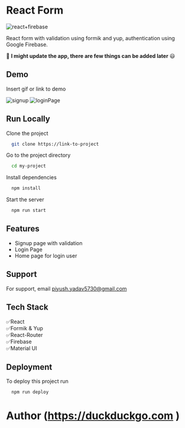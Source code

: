 
# React Form
![react+firebase](https://github.com/pyadav40/Firebase-FormAuthentication/assets/109465963/4daa449c-75af-4324-87a3-c9afa4aed16e)

React form with validation using formik and yup, authentication using Google Firebase.

:wrench:  **I might update the app, there are few things can be added later**  :smiley:


## Demo

Insert gif or link to demo

![signup](https://github.com/pyadav40/Firebase-FormAuthentication/assets/109465963/d5f47819-ed72-48be-938f-e80c8aa58121)
![loginPage](https://github.com/pyadav40/Firebase-FormAuthentication/assets/109465963/93c2919e-89aa-43e5-b9fd-16d11c69cceb)

## Run Locally

Clone the project

```bash
  git clone https://link-to-project
```

Go to the project directory

```bash
  cd my-project
```

Install dependencies

```bash
  npm install
```

Start the server

```bash
  npm run start
```



## Features

- Signup page with validation
- Login Page 
- Home page for login user
 


## Support

For support, email piyush.yadav5730@gmail.com  


## Tech Stack

 :white_check_mark:React <br>
 :white_check_mark:Formik & Yup<br>
 :white_check_mark:React-Router<br>
 :white_check_mark:Firebase<br>
 :white_check_mark:Material UI
 




## Deployment

To deploy this project run

```bash
  npm run deploy
```

# Author (https://duckduckgo.com )


